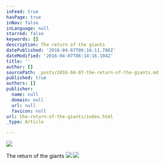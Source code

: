 ```yaml
---
inFeed: true
hasPage: true
inNav: false
inLanguage: null
starred: false
keywords: []
description: The return of the giants
datePublished: '2016-04-07T06:16:11.786Z'
dateModified: '2016-04-07T06:14:16.104Z'
title: ''
author: []
sourcePath: _posts/2016-04-07-the-return-of-the-giants.md
published: true
authors: []
publisher:
  name: null
  domain: null
  url: null
  favicon: null
url: the-return-of-the-giants/index.html
_type: Article

---
```

![](https://the-grid-user-content.s3-us-west-2.amazonaws.com/a2e48427-b5f1-4dfe-a13a-17480b3f8425.jpg)

The return of the giants
![](https://s3-us-west-2.amazonaws.com/the-grid-img/p/e5de0c8399f2591892f49cf9de91bb6a43bd8b05.jpg)
![](https://the-grid-user-content.s3-us-west-2.amazonaws.com/a1a80f9a-bde7-4134-bec7-0ba8b3625ec5.jpg)